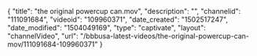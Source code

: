 {
    "title": "the original powercup can.mov",
    "description": "",
    "channelid": "111091684",
    "videoid": "109960371",
    "date_created": "1502517247",
    "date_modified": "1504049169",
    "type": "captivate",
    "layout": "channelVideo",
    "url": "\/bbbusa-latest-videos\/the-original-powercup-can-mov\/111091684-109960371"
}